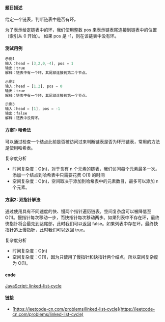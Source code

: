 #### 题目描述
给定一个链表，判断链表中是否有环。

为了表示给定链表中的环，我们使用整数 pos 来表示链表尾连接到链表中的位置（索引从 0 开始）。 如果 pos 是 -1，则在该链表中没有环。

#### 测试用例
```js
示例1
输入：head = [3,2,0,-4], pos = 1
输出：true
解释：链表中有一个环，其尾部连接到第二个节点。

示例2
输入：head = [1,2], pos = 0
输出：true
解释：链表中有一个环，其尾部连接到第一个节点。

示例3
输入：head = [1], pos = -1
输出：false
解释：链表中没有环。
```

#### 方案1: 哈希法
可以通过检查一个结点此前是否被访问过来判断链表是否为环形链表，常用的方法是使用哈希表。

复杂度分析
- 时间复杂度：O(n)，对于含有 n 个元素的链表，我们访问每个元素最多一次。添加一个结点到哈希表中只需要花费 O(1) 的时间
- 空间复杂度：O(n)，空间取决于添加到哈希表中的元素数目，最多可以添加 n 个元素。

#### 方案2: 双指针解法
通过使用具有不同速度的快、慢两个指针遍历链表，空间复杂度可以被降低至 O(1)。慢指针每次移动一步，而快指针每次移动两步。如果列表中不存在环，最终快指针将会最先到达尾部，此时我们可以返回 false。如果列表中存在环，最终快指针追上慢指针，此时我们可以返回 true。

复杂度分析
- 时间复杂度：O(n)
- 空间复杂度：O(1)，因为只使用了慢指针和快指针两个结点，所以空间复杂度为 O(1)。

#### code
[JavaScript: linked-list-cycle](../code/JavaScript/linked-list-cycle.js)

#### 链接
- [https://leetcode-cn.com/problems/linked-list-cycle](https://leetcode-cn.com/problems/linked-list-cycle)
